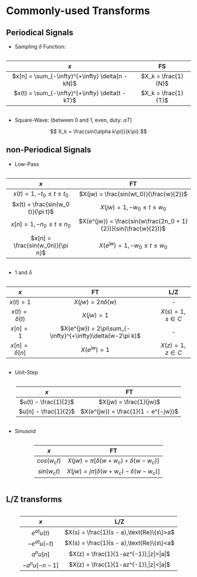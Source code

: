 # Commonly-used Transforms

## Periodical Signals

- Sampling $\delta$ Function:

<style>
.center 
{
  width: auto;
  display: table;
  margin-left: auto;
  margin-right: auto;
}
</style>
<div class="center">

$x$|FS
:---:|:---:
$x[n] = \sum_{-\infty}^{+\infty} \delta[n - kN]$|$X_k = \frac{1}{N}$
$x(t) = \sum_{-\infty}^{+\infty} \delta(t - kT)$|$X_k = \frac{1}{T}$

</div>

- Square-Wave: (between 0 and 1, even, duty: $\alpha T$)

$$
X_k = \frac{sin(\alpha k\pi)}{k\pi}
$$

## non-Periodical Signals

- Low-Pass

<style>
.center 
{
  width: auto;
  display: table;
  margin-left: auto;
  margin-right: auto;
}
</style>
<div class="center">

$x$|FT
:---:|:---:
$x(t) = 1, -t_0 \le t \le t_0$|$X(jw) = \frac{sin(wt_0)}{\frac{w}{2}}$
$x(t) = \frac{sin(w_0 t)}{\pi t}$|$X(jw) = 1, -w_0 \le t \le w_0$
$x[n] = 1, -n_0 \le t \le n_0$|$X(e^{jw}) = \frac{sin(w\frac{2n_0 + 1}{2})}{sin(\frac{w}{2})}$
$x[n] = \frac{sin(w_0n)}{\pi n}$|$X(e^{jw}) = 1, -w_0 \le t \le w_0$

</div>

- $1$ and $\delta$

<style>
.center 
{
  width: auto;
  display: table;
  margin-left: auto;
  margin-right: auto;
}
</style>
<div class="center">

$x$|FT|L/Z
:---:|:---:|:---:
$x(t) = 1$|$X(jw) = 2\pi \delta(w)$|-
$x(t) = \delta(t)$|$X(jw) = 1$|$X(s) = 1, s \in C$
$x[n] = 1$|$X(e^{jw}) = 2\pi\sum_{-\infty}^{+\infty}\delta(w-2\pi k)$|-
$x[n] = \delta[n]$|$X(e^{jw}) = 1$|$X(z) = 1, z \in C$

</div>

- Unit-Step

<style>
.center 
{
  width: auto;
  display: table;
  margin-left: auto;
  margin-right: auto;
}
</style>
<div class="center">

$x$|FT
:---:|:---:
$u(t) - \frac{1}{2}$|$X(jw) = \frac{1}{jw}$
$u[n] - \frac{1}{2}$|$X(e^{jw}) = \frac{1}{1 - e^{-jw}}$

</div>

- Sinusoid

<style>
.center 
{
  width: auto;
  display: table;
  margin-left: auto;
  margin-right: auto;
}
</style>
<div class="center">

$x$|FT
:---:|:---:
$cos(w_c t)$|$X(jw) = \pi [\delta(w + w_c) + \delta(w - w_c)]$
$sin(w_ct)$|$X(jw) = j\pi [\delta(w + w_c) - \delta(w - w_c)]$

</div>

## L/Z transforms

<style>
.center 
{
  width: auto;
  display: table;
  margin-left: auto;
  margin-right: auto;
}
</style>
<div class="center">

$x$|L/Z
:---:|:---:
$e^{at}u(t)$|$X(s) = \frac{1}{s - a},\text{Re}\{s\}>a$
$-e^{at}u(-t)$|$X(s) = \frac{1}{s - a},\text{Re}\{s\}<a$
$a^nu[n]$|$X(z) = \frac{1}{1-az^{-1}},\|z\|>\|a\|$
$-a^nu[-n-1]$|$X(z) = \frac{1}{1-az^{-1}},\|z\|<\|a\|$

</div>
